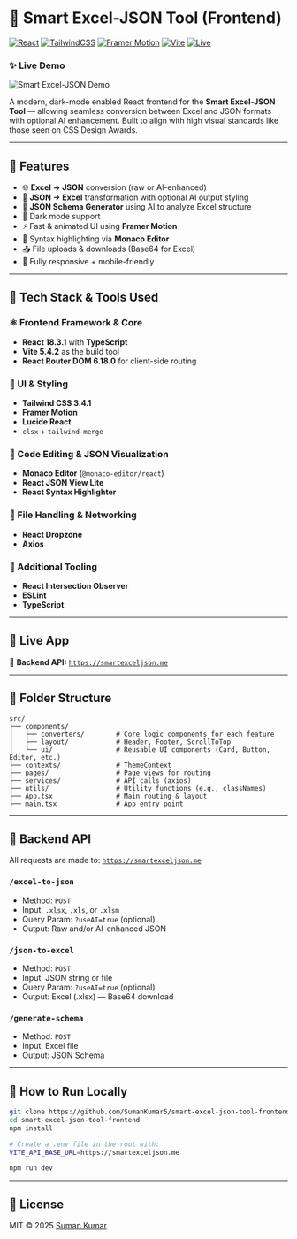 # 🧠 Smart Excel-JSON Tool (Frontend)

[![React](https://img.shields.io/badge/React-18-blue?logo=react)](https://reactjs.org/)
[![TailwindCSS](https://img.shields.io/badge/TailwindCSS-3.4-06B6D4?logo=tailwindcss)](https://tailwindcss.com/)
[![Framer Motion](https://img.shields.io/badge/Framer--Motion-Animation-EF6C00?logo=framer)](https://www.framer.com/motion/)
[![Vite](https://img.shields.io/badge/Vite-Built--with-646CFF?logo=vite)](https://vitejs.dev/)
[![Live](https://img.shields.io/badge/Live-smartexceljson.me-success?logo=vercel)](https://smartexceljson.me)


### ✨ Live Demo

![Smart Excel-JSON Demo](./public/demo.gif)

A modern, dark-mode enabled React frontend for the **Smart Excel-JSON Tool** — allowing seamless conversion between Excel and JSON formats with optional AI enhancement. Built to align with high visual standards like those seen on CSS Design Awards.

---

## 🌟 Features

- 🌐 **Excel → JSON** conversion (raw or AI-enhanced)
- 📄 **JSON → Excel** transformation with optional AI output styling
- 🧠 **JSON Schema Generator** using AI to analyze Excel structure
- 🎨 Dark mode support
- ⚡ Fast & animated UI using **Framer Motion**
- 🧩 Syntax highlighting via **Monaco Editor**
- 📤 File uploads & downloads (Base64 for Excel)
- 📱 Fully responsive + mobile-friendly

---

## 🧰 Tech Stack & Tools Used

### ⚛️ Frontend Framework & Core
- **React 18.3.1** with **TypeScript**
- **Vite 5.4.2** as the build tool
- **React Router DOM 6.18.0** for client-side routing

### 🎨 UI & Styling
- **Tailwind CSS 3.4.1**
- **Framer Motion**
- **Lucide React**
- `clsx` + `tailwind-merge`

### 🧠 Code Editing & JSON Visualization
- **Monaco Editor** (`@monaco-editor/react`)
- **React JSON View Lite**
- **React Syntax Highlighter**

### 📂 File Handling & Networking
- **React Dropzone**
- **Axios**

### 🎯 Additional Tooling
- **React Intersection Observer**
- **ESLint**
- **TypeScript**

---

## 🚀 Live App

🔗 **Backend API:** [`https://smartexceljson.me`](https://smartexceljson.me)

---

## 📁 Folder Structure

```
src/
├── components/
│   ├── converters/        # Core logic components for each feature
│   ├── layout/            # Header, Footer, ScrollToTop
│   └── ui/                # Reusable UI components (Card, Button, Editor, etc.)
├── contexts/              # ThemeContext
├── pages/                 # Page views for routing
├── services/              # API calls (axios)
├── utils/                 # Utility functions (e.g., classNames)
├── App.tsx                # Main routing & layout
├── main.tsx               # App entry point
```

---

## 🧠 Backend API

All requests are made to: [`https://smartexceljson.me`](https://smartexceljson.me)

### `/excel-to-json`
- Method: `POST`
- Input: `.xlsx`, `.xls`, or `.xlsm`
- Query Param: `?useAI=true` (optional)
- Output: Raw and/or AI-enhanced JSON

### `/json-to-excel`
- Method: `POST`
- Input: JSON string or file
- Query Param: `?useAI=true` (optional)
- Output: Excel (.xlsx) — Base64 download

### `/generate-schema`
- Method: `POST`
- Input: Excel file
- Output: JSON Schema

---

## 📜 How to Run Locally

```bash
git clone https://github.com/SumanKumar5/smart-excel-json-tool-frontend.git
cd smart-excel-json-tool-frontend
npm install

# Create a .env file in the root with:
VITE_API_BASE_URL=https://smartexceljson.me

npm run dev
```

---

## 📄 License

MIT © 2025 [Suman Kumar](https://github.com/sumankumar)
